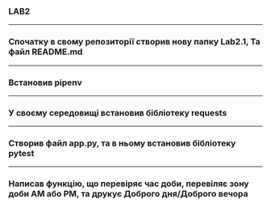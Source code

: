 ### LAB2
---
### Спочатку в свому репозиторії створив нову папку Lab2.1, Та файл README.md
---
### Встановив pipenv
---
### У своєму середовищі встановив бібліотеку requests
---
### Створив файл app.py, та в ньому встановив бібліотеку pytest
---
###  Написав функцію, що перевіряє час доби, перевіляє зону доби AM або PM, та друкує Доброго дня/Доброго вечора
